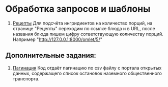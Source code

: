 # Обработка запросов и шаблоны

1. [Рецепты](./recipes)
Для подсчёта ингридиентов на количество порций, на странице "Рецепты" переходим по ссылке блюда и в URL, после
названия блюда пишем цифру сответствующую количеству порций. Например "http://127.0.0.1:8000/omlet/5/"

## Дополнительные задания:

1. [Пагинация](./pagination)
Код отдаёт пагинацию по csv файлу с портала открытых данных, содержащего список остановок наземного общественного транспорта.
